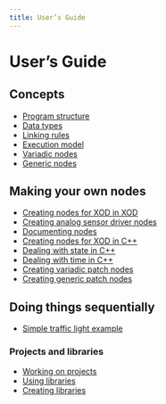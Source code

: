 ```yaml
---
title: User’s Guide
---
```


User’s Guide
============

## Concepts

* [Program structure](./program-structure/)
* [Data types](./data-types/)
* [Linking rules](./linking-rules/)
* [Execution model](./execution-model/)
* [Variadic nodes](./variadics/)
* [Generic nodes](./generics/)

## Making your own nodes

* [Creating nodes for XOD in XOD](./nodes-for-xod-in-xod/)
* [Creating analog sensor driver nodes](./analog-sensor-node/)
* [Documenting nodes](./documenting-nodes/)
* [Creating nodes for XOD in C++](./nodes-for-xod-in-cpp/)
* [Dealing with state in C++](./cpp-state/)
* [Dealing with time in C++](./cpp-time/)
* [Creating variadic patch nodes](./creating-variadics/)
* [Creating generic patch nodes](./creating-generics/)

## Doing things sequentially

* [Simple traffic light example](./simple-traffic-light/)

### Projects and libraries

* [Working on projects](./projects/)
* [Using libraries](./using-libraries/)
* [Creating libraries](./creating-libraries/)
